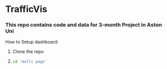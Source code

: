 # TrafficVis

### This repo contains code and data for 3-month Project in Aston Uni

How to Setup dashboard:

1) Clone the repo
2) ```sh
   cd 'multi page'
   ```
